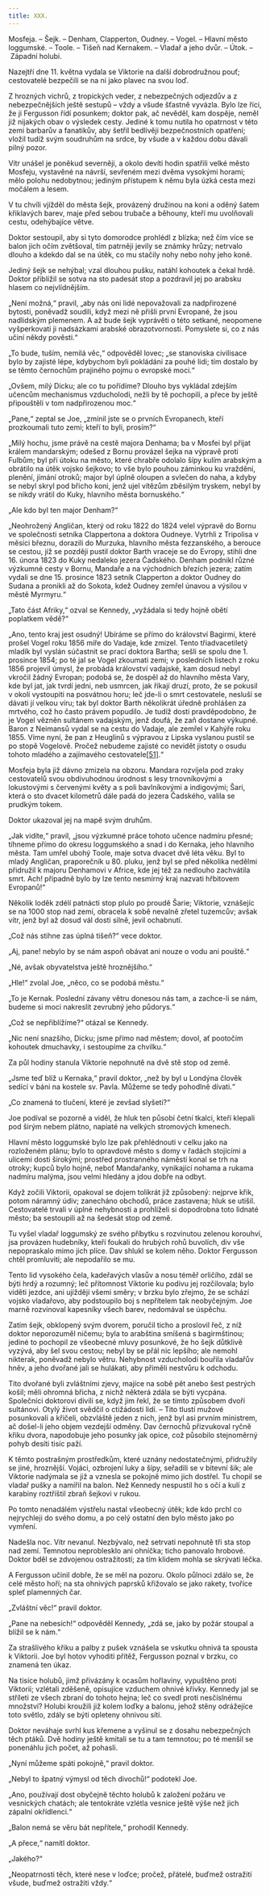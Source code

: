 ```yaml
---
title: XXX.
---
```


Mosfeja. – Šejk. – Denham, Clapperton, Oudney. – Vogel. – Hlavní město loggumské. – Toole. – Tišeň nad Kernakem. – Vladař a jeho dvůr. – Útok. – Západní holubi.

Nazejtří dne 11. května vydala se Viktorie na další dobrodružnou pouť; cestovatelé bezpečili se na ni jako plavec na svou loď.

Z hrozných vichrů, z tropických veder, z nebezpečných odjezdův a z nebezpečnějších ještě sestupů – vždy a všude šťastně vyvázla. Bylo lze říci, že ji Fergusson řídí posunkem; doktor pak, ač nevěděl, kam dospěje, neměl již nijakých obav o výsledek cesty. Jediné k tomu nutila ho opatrnost v této zemi barbarův a fanatikův, aby šetřil bedlivěji bezpečnostních opatření; vložil tudíž svým soudruhům na srdce, by všude a v každou dobu dávali pilný pozor.

Vítr unášel je poněkud severněji, a okolo devíti hodin spatřili velké město Mosfeju, vystavěné na návrší, sevřeném mezi dvěma vysokými horami; mělo polohu nedobytnou; jediným přístupem k němu byla úzká cesta mezi močálem a lesem.

V tu chvíli vjížděl do města šejk, provázený družinou na koni a oděný šatem křiklavých barev, maje před sebou trubače a běhouny, kteří mu uvolňovali cestu, odehýbajíce větve.

Doktor sestoupil, aby si tyto domorodce prohlédl z blízka; než čím více se balon jich očím zvětšoval, tím patrněji jevily se známky hrůzy; netrvalo dlouho a kdekdo dal se na útěk, co mu stačily nohy nebo nohy jeho koně.

Jediný šejk se nehýbal; vzal dlouhou pušku, natáhl kohoutek a čekal hrdě. Doktor přiblížil se sotva na sto padesát stop a pozdravil jej po arabsku hlasem co nejvlídnějším.

„Není možná,“ pravil, „aby nás oni lidé nepovažovali za nadpřirozené bytosti, poněvadž soudili, když mezi ně přišli první Evropané, že jsou nadlidským plemenem. A až bude šejk vyprávěti o této setkané, neopomene vyšperkovati ji nadsázkami arabské obrazotvornosti. Pomyslete si, co z nás učiní někdy pověsti.“

„To bude, tuším, nemilá věc,“ odpověděl lovec; „se stanoviska civilisace bylo by zajisté lépe, kdybychom byli pokládáni za pouhé lidi; tím dostalo by se těmto černochům prajiného pojmu o evropské moci.“

„Ovšem, milý Dicku; ale co tu pořídíme? Dlouho bys vykládal zdejším učencům mechanismus vzducholodi, nežli by tě pochopili, a přece by ještě připouštěli v tom nadpřirozenou moc.“

„Pane,“ zeptal se Joe, „zmínil jste se o prvních Evropanech, kteří prozkoumali tuto zemi; kteří to byli, prosím?“

„Milý hochu, jsme právě na cestě majora Denhama; ba v Mosfei byl přijat králem mandarským; odešed z Bornu provázel šejka na výpravě proti Fulbům; byl při útoku na město, které chrabře odolalo šípy kulím arabským a obrátilo na útěk vojsko šejkovo; to vše bylo pouhou záminkou ku vraždění, plenění, jímání otroků; major byl úplně oloupen a svlečen do naha, a kdyby se nebyl skryl pod břicho koni, jenž ujel vítězům zběsilým tryskem, nebyl by se nikdy vrátil do Kuky, hlavního města bornuského.“

„Ale kdo byl ten major Denham?“

„Neohrožený Angličan, který od roku 1822 do 1824 velel výpravě do Bornu ve společnosti setníka Clappertona a doktora Oudneye. Vytrhli z Tripolisa v měsíci březnu, dorazili do Murzuka, hlavního města fezzanského, a berouce se cestou, jíž se později pustil doktor Barth vraceje se do Evropy, stihli dne 16. února 1823 do Kuky nedaleko jezera Čadského. Denham podnikl různé výzkumné cesty v Bornu, Mandaře a na východních březích jezera; zatím vydali se dne 15. prosince 1823 setník Clapperton a doktor Oudney do Sudana a pronikli až do Sokota, kdež Oudney zemřel únavou a výsilou v městě Myrmyru.“

„Tato část Afriky,“ ozval se Kennedy, „vyžádala si tedy hojně obětí poplatkem vědě?“

„Ano, tento kraj jest osudný! Ubíráme se přímo do království Bagirmi, které prošel Vogel roku 1856 míře do Vadaje, kde zmizel. Tento třiadvacetiletý mladík byl vyslán súčastnit se prací doktora Bartha; sešli se spolu dne 1. prosince 1854; po té jal se Vogel zkoumati zemi; v posledních listech z roku 1856 projevil úmysl, že probádá království vadajské, kam dosud nebyl vkročil žádný Evropan; podobá se, že dospěl až do hlavního města Vary, kde byl jat, jak tvrdí jedni, neb usmrcen, jak říkají druzí, proto, že se pokusil v okolí vystoupiti na posvátnou horu; leč jde-li o smrt cestovatele, nesluší se dávati jí velkou víru; tak byl doktor Barth několikrát úředně prohlášen za mrtvého, což ho často právem popudilo. Je tudíž dosti pravděpodobno, že je Vogel vězněn sultánem vadajským, jenž doufá, že zaň dostane výkupné. Baron z Neimansů vydal se na cestu do Vadaje, ale zemřel v Kahýře roku 1855. Víme nyní, že pan z Heuglinů s výpravou z Lipska vyslanou pustil se po stopě Vogelově. Pročež nebudeme zajisté co nevidět jistoty o osudu tohoto mladého a zajímavého cestovatele[\[51\]](../Text/pet_nedel_v_balone_split_047.html#_ftn51).“

Mosfeja byla již dávno zmizela na obzoru. Mandara rozvíjela pod zraky cestovatelů svou obdivuhodnou úrodnost s lesy trnovníkovými a lokustovými s červenými květy a s poli bavlníkovými a indigovými; Šari, která o sto dvacet kilometrů dále padá do jezera Čadského, valila se prudkým tokem.

Doktor ukazoval jej na mapě svým druhům.

„Jak vidíte,“ pravil, „jsou výzkumné práce tohoto učence nadmíru přesné; tíhneme přímo do okresu loggumského a snad i do Kernaka, jeho hlavního města. Tam umřel ubohý Toole, maje sotva dvacet dvě léta věku. Byl to mladý Angličan, praporečník u 80. pluku, jenž byl se před několika nedělmi přidružil k majoru Denhamovi v Africe, kde jej též za nedlouho zachvátila smrt. Ach! případně bylo by lze tento nesmírný kraj nazvati hřbitovem Evropanů!“

Několik loděk zdélí patnácti stop plulo po proudě Šarie; Viktorie, vznášejíc se na 1000 stop nad zemí, obracela k sobě nevalně zřetel tuzemcův; avšak vítr, jenž byl až dosud vál dosti silně, jevil ochabnutí.

„Což nás stihne zas úplná tišeň?“ vece doktor.

„Aj, pane! nebylo by se nám aspoň obávat ani nouze o vodu ani pouště.“

„Né, avšak obyvatelstva ještě hroznějšího.“

„Hle!“ zvolal Joe, „něco, co se podobá městu.“

„To je Kernak. Poslední závany větru donesou nás tam, a zachce-li se nám, budeme si moci nakreslit zevrubný jeho půdorys.“

„Což se nepřiblížíme?“ otázal se Kennedy.

„Nic není snazšího, Dicku; jsme přímo nad městem; dovol, ať pootočím kohoutek dmuchavky, i sestoupíme za chvilku.“

Za půl hodiny stanula Viktorie nepohnutě na dvě stě stop od země.

„Jsme teď blíž u Kernaka,“ pravil doktor, „než by byl u Londýna člověk sedící v báni na kostele sv. Pavla. Můžeme se tedy pohodlně dívati.“

„Co znamená to tlučení, které je zevšad slyšeti?“

Joe podíval se pozorně a viděl, že hluk ten působí četní tkalci, kteří klepali pod širým nebem plátno, napiaté na velkých stromových kmenech.

Hlavní město loggumské bylo lze pak přehlédnouti v celku jako na rozloženém plánu; bylo to opravdové město s domy v řadách stojícími a ulicemi dosti širokými; prostřed prostranného náměstí konal se trh na otroky; kupců bylo hojně, neboť Mandařanky, vynikající nohama a rukama nadmíru malýma, jsou velmi hledány a jdou dobře na odbyt.

Když zočili Viktorii, opakoval se dojem tolikrát již způsobený: nejprve křik, potom náramný údiv; zanecháno obchodů, práce zastavena; hluk se utišil. Cestovatelé trvali v úplné nehybnosti a prohlíželi si dopodrobna toto lidnaté město; ba sestoupili až na šedesát stop od země.

Tu vyšel vladař loggumský ze svého příbytku s rozvinutou zelenou korouhví, jsa provázen hudebníky, kteří foukali do hrubých rohů buvolích, div vše nepopraskalo mimo jich plíce. Dav shlukl se kolem něho. Doktor Fergusson chtěl promluviti; ale nepodařilo se mu.

Tento lid vysokého čela, kadeřavých vlasův a nosu téměř orličího, zdál se býti hrdý a rozumný; leč přítomnost Viktorie ku podivu jej rozčilovala; bylo viděti jezdce, ani ujíždějí všemi směry; v brzku bylo zřejmo, že se schází vojsko vladařovo, aby podstoupilo boj s nepřítelem tak neobyčejným. Joe marně rozvinoval kapesníky všech barev, nedomával se úspěchu.

Zatím šejk, obklopený svým dvorem, poručil ticho a proslovil řeč, z níž doktor neporozuměl ničemu; byla to arabština smíšená s bagirmštinou; jediné to pochopil ze všeobecné mluvy posunkové, že ho šejk důtklivě vyzývá, aby šel svou cestou; nebyl by se přál nic lepšího; ale nemohl nikterak, poněvadž nebylo větru. Nehybnost vzducholodi bouřila vladařův hněv, a jeho dvořané jali se hulákati, aby přiměli nestvůru k odchodu.

Tito dvořané byli zvláštními zjevy, majíce na sobě pět anebo šest pestrých košil; měli ohromná břicha, z nichž některá zdála se býti vycpána. Společníci doktorovi divili se, když jim řekl, že se tímto způsobem dvoří sultánovi. Otylý život svědčil o ctižádosti lidí. – Tito tlustí mužové posunkovali a křičeli, obzvláště jeden z nich, jenž byl asi prvním ministrem, ač došel-li jeho objem vezdejší odměny. Dav černochů přizvukoval ryčně křiku dvora, napodobuje jeho posunky jak opice, což působilo stejnoměrný pohyb desíti tisíc paží.

K těmto postrašným prostředkům, které uznány nedostatečnými, přidružily se jiné, hroznější. Vojáci, ozbrojení luky a šípy, seřadili se v bitevní šik; ale Viktorie nadýmala se již a vznesla se pokojně mimo jich dostřel. Tu chopil se vladař pušky a namířil na balon. Než Kennedy nespustil ho s očí a kulí z karabiny roztříštil zbraň šejkovi v rukou.

Po tomto nenadálém výstřelu nastal všeobecný útěk; kde kdo prchl co nejrychleji do svého domu, a po celý ostatní den bylo město jako po vymření.

Nadešla noc. Vítr nevanul. Nezbývalo, než setrvati nepohnutě tři sta stop nad zemí. Temnotou neproblesklo ani ohníčka; ticho panovalo hrobové. Doktor bděl se zdvojenou ostražitostí; za tím klidem mohla se skrývati léčka.

A Fergusson učinil dobře, že se měl na pozoru. Okolo půlnoci zdálo se, že celé město hoří; na sta ohnivých paprsků křižovalo se jako rakety, tvoříce spleť plamenných čar.

„Zvláštní věc!“ pravil doktor.

„Pane na nebesích!“ odpověděl Kennedy, „zdá se, jako by požár stoupal a blížil se k nám.“

Za strašlivého křiku a palby z pušek vznášela se vskutku ohnivá ta spousta k Viktorii. Joe byl hotov vyhoditi přítěž, Fergusson poznal v brzku, co znamená ten úkaz.

Na tisíce holubů, jimž přivázány k ocasům hořlaviny, vypuštěno proti Viktorii; vzlétali zděšeně, opisujíce vzduchem ohnivé křivky. Kennedy jal se stříleti ze všech zbraní do tohoto hejna; leč co svedl proti nesčíslnému množství? Holubi kroužili již kolem loďky a balonu, jehož stěny odrážejíce toto světlo, zdály se býti opleteny ohnivou sítí.

Doktor neváhaje svrhl kus křemene a vyšinul se z dosahu nebezpečných těch ptáků. Dvě hodiny ještě kmitali se tu a tam temnotou; po té menšil se ponenáhlu jich počet, až pohasli.

„Nyní můžeme spáti pokojně,“ pravil doktor.

„Nebyl to špatný výmysl od těch divochů!“ podotekl Joe.

„Ano, používají dost obyčejně těchto holubů k založení požáru ve vesnických chatách; ale tentokráte vzlétla vesnice ještě výše než jich zápalní okřídlenci.“

„Balon nemá se věru bát nepřítele,“ prohodil Kennedy.

„A přece,“ namítl doktor.

„Jakého?“

„Neopatrnosti těch, které nese v loďce; pročež, přátelé, buďmež ostražití všude, buďmež ostražiti vždy.“
